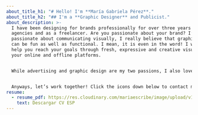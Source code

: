 ```yaml
---
about_title_h1: "# Hello! I'm **María Gabriela Pérez**."
about_title_h2: "## I'm a **Graphic Designer** and Publicist."
about_description: >-
  I have been designing for brands professionally for over three years for
  agencies and as a freelancer. Are you passionate about your brand? I’m
  passionate about communicating visually, I really believe that graphic design
  can be fun as well as functional. I mean, it is even in the word! I want to
  help you reach your goals through fresh, expressive and creative visuals for
  your online and offline platforms.


  While advertising and graphic design are my two passions, I also love drawing, karaoke, watching netflix and why not tiktok.


  Anyways, let’s work together! Click the icons down below to contact me, looking forward to hearing from you!
resume:
  - resume_pdf: https://res.cloudinary.com/mariaescribe/image/upload/v1642532853/MARIA-GABRIELA-PEREZ-CV_oqtfdu.pdf
    text: Descargar CV ESP
---
```


